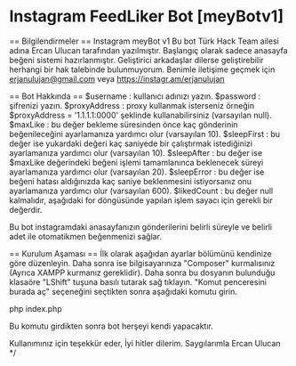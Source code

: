 # Instagram FeedLiker Bot [meyBotv1]


== Bilgilendirmeler ==
Instagram meyBot v1
Bu bot Türk Hack Team ailesi adına Ercan Ulucan tarafından yazılmıştır.
Başlangıç olarak sadece anasayfa beğeni sistemi hazırlanmıştır.
Geliştirici arkadaşlar dilerse geliştirebilir herhangi bir hak talebinde bulunmuyorum.
Benimle iletişime geçmek için erjanulujan@gmail.com veya https://instagr.am/erjanulujan


== Bot Hakkında ==
$username : kullanıcı adınızı yazın.
$password : şifrenizi yazın.
$proxyAddress : proxy kullanmak isterseniz örneğin $proxyAddress = '1.1.1.1:0000' şeklinde kullanabilirsiniz (varsayılan null).
$maxLike : bu değer bekleme süresinden önce kaç gönderinin beğenileceğini ayarlamanıza yardımcı olur (varsayılan 10).
$sleepFirst : bu değer ise yukardaki değeri kaç saniyede bir çalıştırmak istediğinizi ayarlamanıza yardımcı olur (varsayılan 10).
$sleepAfter : bu değer ise $maxLike değerindeki beğeni işlemi tamamlanınca beklenecek süreyi ayarlamanıza yardımcı olur (varsayılan 20).
$sleepError : bu değer ise beğeni hatası aldığınızda kaç saniye beklenmesini istiyorsanız onu ayarlamanıza yardımcı olur (varsayılan 600).
$likedCount : bu değer null kalmalıdır, aşağıdaki for döngüsünde yapılan işlem sayacı için gerekli bir değerdir.

Bu bot instagramdaki anasayfanızın gönderilerini belirli süreyle ve belirli adet ile otomatikmen beğenmenizi sağlar.


== Kurulum Aşaması ==
İlk olarak aşağıdan ayarlar bölümünü kendinize göre düzenleyin.
Daha sonra ise bilgisayarınıza "Composer" kurmalısınız (Ayrıca XAMPP kurmanız gereklidir).
Daha sonra bu dosyanın bulunduğu klasaöre "LShift" tuşuna basılı tutarak sağ tıklayın.
"Komut penceresini burada aç" seçeneğini seçtikten sonra aşağıdaki komutu girin.

php index.php

Bu komutu girdikten sonra bot herşeyi kendi yapacaktır.

Kullanımınız için teşekkür eder, İyi hitler dilerim.
Saygılarımla Ercan Ulucan
*/
